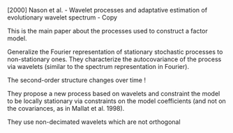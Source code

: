 [2000] Nason et al. - Wavelet processes and adaptative estimation of evolutionary wavelet spectrum - Copy

This is the main paper about the processes used to construct a factor model.

Generalize the Fourier representation of stationary stochastic processes to non-stationary ones. 
They characterize the autocovariance of the process via wavelets (similar to the spectrum representation in Fourier).

The second-order structure changes over time !

They propose a new process based on wavelets and constraint the model to be locally stationary via constraints on the model coefficients (and not on the covariances, as in Mallat et al. 1998).

They use non-decimated wavelets which are not orthogonal
